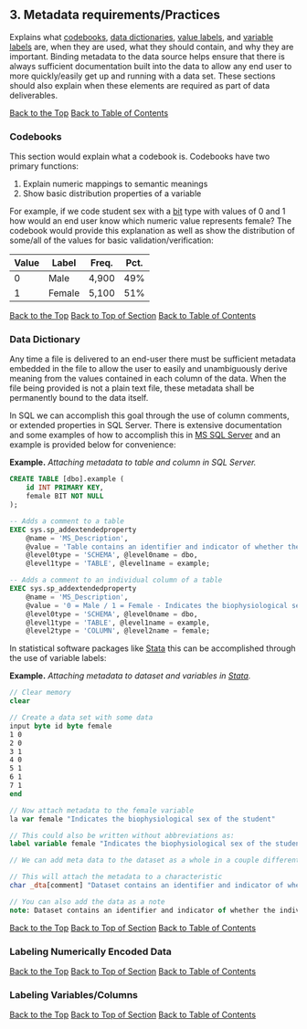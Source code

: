 ## <a name="metadata"></a> 3. Metadata requirements/Practices
Explains what [codebooks](#codebook), [data dictionaries](#dataDictionary), [value labels](#valueLabels), and [variable labels](#variableLabels) are, when they are used, what they should contain, and why they are important.  Binding metadata to the data source helps ensure that there is always sufficient documentation built into the data to allow any end user to more quickly/easily get up and running with a data set.  These sections should also explain when these elements are required as part of data deliverables.

[Back to the Top](#metadata)  [Back to Table of Contents](#dataStandardsTOC)

### <a name="codebook"></a> Codebooks
This section would explain what a codebook is.  Codebooks have two primary functions:

  1. Explain numeric mappings to semantic meanings 
  2. Show basic distribution properties of a variable

For example, if we code student sex with a [bit](#dataTypes) type with values of 0 and 1 how would an end user know which numeric value represents female?  The codebook would provide this explanation as well as show the distribution of some/all of the values for basic validation/verification:

Value | Label  | Freq. | Pct.
----- | ------ | ----- | -----
0     | Male   | 4,900 | 49%
1     | Female | 5,100 | 51%

[Back to the Top](#top) [Back to Top of Section](#metadata) [Back to Table of Contents](#dataStandardsTOC)

### <a name="dataDictionary"></a> Data Dictionary
Any time a file is delivered to an end-user there must be sufficient metadata embedded in the file to allow the user to 
easily and unambiguously derive meaning from the values contained in each column of the data.  When the file being provided 
is not a plain text file, these metadata shall be permanently bound to the data itself.  

In SQL we can accomplish this goal through the use of column comments, or extended properties in SQL Server.  There is
extensive documentation and some examples of how to accomplish this in [MS SQL Server](https://technet.microsoft.com/en-us/library/ms190243(v=sql.105).aspx)
and an example is provided below for convenience:

__Example.__ _Attaching metadata to table and column in SQL Server._
```SQL
CREATE TABLE [dbo].example (
    id INT PRIMARY KEY,
    female BIT NOT NULL
);

-- Adds a comment to a table
EXEC sys.sp_addextendedproperty 
    @name = 'MS_Description',
    @value = 'Table contains an identifier and indicator of whether the individual is a female',
    @level0type = 'SCHEMA', @level0name = dbo,
    @level1type = 'TABLE', @level1name = example;

-- Adds a comment to an individual column of a table
EXEC sys.sp_addextendedproperty 
    @name = 'MS_Description',
    @value = '0 = Male / 1 = Female - Indicates the biophysiological sex of the student',
    @level0type = 'SCHEMA', @level0name = dbo,
    @level1type = 'TABLE', @level1name = example,
    @level2type = 'COLUMN', @level2name = female;

```

In statistical software packages like [Stata](https://www.stata.com) this can be accomplished through the use of variable labels:

__Example.__ _Attaching metadata to dataset and variables in [Stata](https://www.stata.com)._
```Stata
// Clear memory
clear

// Create a data set with some data
input byte id byte female
1 0
2 0
3 1
4 0 
5 1
6 1
7 1
end

// Now attach metadata to the female variable
la var female "Indicates the biophysiological sex of the student"

// This could also be written without abbreviations as:
label variable female "Indicates the biophysiological sex of the student"

// We can add meta data to the dataset as a whole in a couple different ways:

// This will attach the metadata to a characteristic
char _dta[comment] "Dataset contains an identifier and indicator of whether the individual is a female"

// You can also add the data as a note
note: Dataset contains an identifier and indicator of whether the individual is a female
```


[Back to the Top](#codebook) [Back to Top of Section](#metadata) [Back to Table of Contents](#dataStandardsTOC)

### <a name="valueLabels"></a> Labeling Numerically Encoded Data

[Back to the Top](#valueLabels) [Back to Top of Section](#metadata) [Back to Table of Contents](#dataStandardsTOC)

### <a name="variableLabels"></a> Labeling Variables/Columns

[Back to the Top](#variableLabels) [Back to Top of Section](#metadata) [Back to Table of Contents](#dataStandardsTOC)



